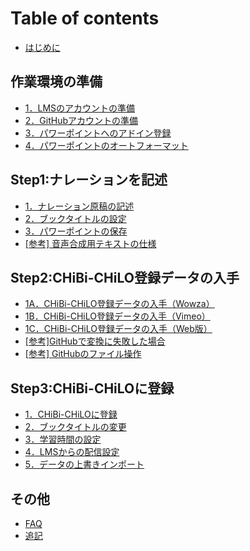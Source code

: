 # Table of contents

* [はじめに](README.md)

## 作業環境の準備 <a href="#prepare" id="prepare"></a>

* [1．LMSのアカウントの準備](prepare/lms.md)
* [2．GitHubアカウントの準備](prepare/github.md)
* [3．パワーポイントへのアドイン登録](prepare/powerpoint-1.md)
* [4．パワーポイントのオートフォーマット](prepare/powerpoint-2.md)

## Step1:ナレーションを記述 <a href="#narration" id="narration"></a>

* [1．ナレーション原稿の記述](narration/describe.md)
* [2．ブックタイトルの設定](narration/book-title.md)
* [3．パワーポイントの保存](narration/save-powerpoint.md)
* [\[参考\] 音声合成用テキストの仕様](narration/text.md)

## Step2:CHiBi-CHiLO登録データの入手 <a href="#video" id="video"></a>

* [1A．CHiBi-CHiLO登録データの入手（Wowza）](video/convert-wowza.md)
* [1B．CHiBi-CHiLO登録データの入手（Vimeo）](video/convert-vimeo.md)
* [1C．CHiBi-CHiLO登録データの入手（Web版）](video/1cchibi-chilodtanoweb.md)
* [\[参考\]GitHubで変換に失敗した場合](video/fail-conversion.md)
* [\[参考\] GitHubのファイル操作](video/github.md)

## Step3:CHiBi-CHiLOに登録 <a href="#chibi-chilo" id="chibi-chilo"></a>

* [1．CHiBi-CHiLOに登録](chibi-chilo/registration.md)
* [2．ブックタイトルの変更](chibi-chilo/2bukkutaitoruno.md)
* [3．学習時間の設定](chibi-chilo/learning-time.md)
* [4．LMSからの配信設定](chibi-chilo/lms.md)
* [5．データの上書きインポート](chibi-chilo/overwrite-import.md)

## その他 <a href="#other" id="other"></a>

* [FAQ](other/faq.md)
* [追記](other/license.md)
